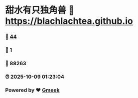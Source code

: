 # 甜水有只独角兽 :link: https://blachlachtea.github.io 
### :page_facing_up: [44](https://blachlachtea.github.io/tag.html) 
### :speech_balloon: 1 
### :hibiscus: 88263 
### :alarm_clock: 2025-10-09 01:23:04 
### Powered by :heart: [Gmeek](https://github.com/Meekdai/Gmeek)
